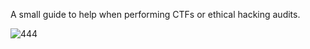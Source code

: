 A small guide to help when performing CTFs or ethical hacking audits.


![444](https://github.com/user-attachments/assets/1dcc040a-7365-4eeb-925b-e717214b6575)


